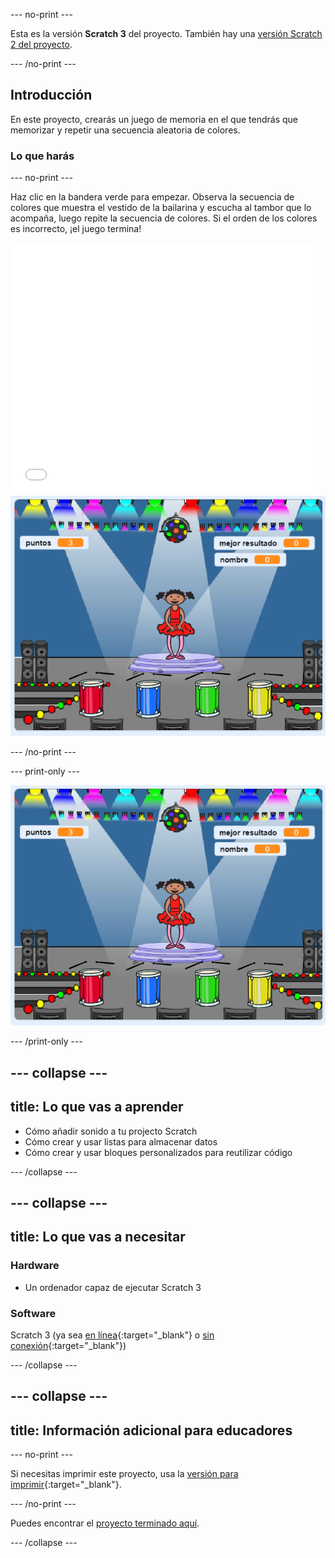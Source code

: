 --- no-print ---

Esta es la versión **Scratch 3** del proyecto. También hay una [versión Scratch 2 del proyecto](https://projects.raspberrypi.org/es-ES/projects/memory-scratch2).

--- /no-print ---

## Introducción

En este proyecto, crearás un juego de memoria en el que tendrás que memorizar y repetir una secuencia aleatoria de colores.

### Lo que harás

--- no-print ---

Haz clic en la bandera verde para empezar. Observa la secuencia de colores que muestra el vestido de la bailarina y escucha al tambor que lo acompaña, luego repite la secuencia de colores. Si el orden de los colores es incorrecto, ¡el juego termina!

<div class="scratch-preview">
  <iframe allowtransparency="true" width="485" height="402" src="//scratch.mit.edu/projects/embed/390537913/?autostart=false" frameborder="0" allowfullscreen scrolling="no" mark="crwd-mark"></iframe> <img src="images/screenshot.png" />
</div>

--- /no-print ---

--- print-only ---

![screenshot of finished game](images/screenshot.png)

--- /print-only ---

--- collapse ---
---
title: Lo que vas a aprender
---

+ Cómo añadir sonido a tu projecto Scratch
+ Cómo crear y usar listas para almacenar datos
+ Cómo crear y usar bloques personalizados para reutilizar código

--- /collapse ---

--- collapse ---
---
title: Lo que vas a necesitar
---

### Hardware

+ Un ordenador capaz de ejecutar Scratch 3

### Software

Scratch 3 (ya sea [en línea](https://rpf.io/scratchon){:target="_blank"} o [sin conexión](https://rpf.io/scratchoff){:target="_blank"})

--- /collapse ---

--- collapse ---
---
title: Información adicional para educadores
---

--- no-print ---

Si necesitas imprimir este proyecto, usa la [versión para imprimir](https://projects.raspberrypi.org/es-ES/projects/memory/print){:target="_blank"}.

--- /no-print ---

Puedes encontrar el [proyecto terminado aquí](http://rpf.io/p/es-ES/memory-get).

--- /collapse ---